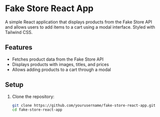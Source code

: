 # Fake Store React App

A simple React application that displays products from the Fake Store API and allows users to add items to a cart using a modal interface. Styled with Tailwind CSS.

## Features

- Fetches product data from the Fake Store API
- Displays products with images, titles, and prices
- Allows adding products to a cart through a modal

## Setup

1. Clone the repository:
   ```bash
   git clone https://github.com/yourusername/fake-store-react-app.git
   cd fake-store-react-app

